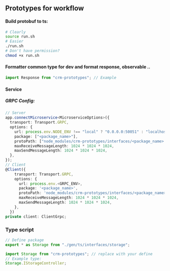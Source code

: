 ## Prototypes for workflow

#### Build protobuf to ts:

```bash
# Clearly
source run.sh
# Easier
./run.sh
# Don't have permission?
chmod +x run.sh
```

#### Formatter common type for dev and format response, observable ..

```js
import Response from "crm-prototypes"; // Example
```

#### Service

##### GRPC Config:

```typescript
// Server
app.connectMicroservice<MicroserviceOptions>({
  transport: Transport.GRPC,
  options: {
    url: process.env.NODE_ENV !== "local" ? "0.0.0.0:50051" : "localhost:5000",
    package: ["<package_name>"],
    protoPath: ["node_modules/crm-prototypes/interfaces/<package_name>.proto"],
    maxReceiveMessageLength: 1024 * 1024 * 1024,
    maxSendMessageLength: 1024 * 1024 * 1024,
  },
});
// Client
@Client({
    transport: Transport.GRPC,
    options: {
      url: process.env.<GRPC_ENV>,
      package: '<package_name>',
      protoPath: 'node_modules/crm-prototypes/interfaces/<package_name>.proto',
      maxReceiveMessageLength: 1024 * 1024 * 1024,
      maxSendMessageLength: 1024 * 1024 * 1024,
    },
  })
private client: ClientGrpc;
```

### Type script

```ts
// Define package
export * as Storage from "./gen/ts/interfaces/storage";

import Storage from "crm-prototypes"; // replace with your define
// Example type:
Storage.IStorageController;
```
